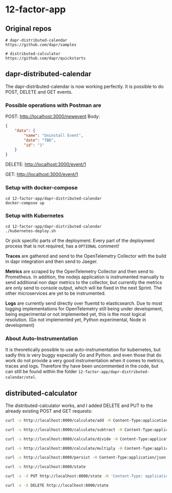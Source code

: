 # 12-factor-app

## Original repos

```shell
# dapr-distributed-calendar
https://github.com/dapr/samples

# distributed-calculator
https://github.com/dapr/quickstarts
```

## dapr-distributed-calendar

The dapr-distributed-calendar is now working perfectly. It is possible to do POST, DELETE and GET events.

### Possible operations with Postman are

POST: <http://localhost:3000/newevent>
Body:

```json
{
    "data": {
        "name": "Uninstall Event",
        "date": "TBD",
        "id": "1"
    }
}
```

DELETE: <http://localhost:3000/event/1>

GET: <http://localhost:3000/event/1>

### Setup with docker-compose

```shell
cd 12-factor-app/dapr-distributed-calendar
docker-compose up
```

### Setup with Kubernetes

```shell
cd 12-factor-app/dapr-distributed-calendar
./kubernetes-deploy.sh
```

Or pick specific parts of the deployment.
Every part of the deployment process that is not required, has a `OPTIONAL` comment!

**Traces** are gathered and send to the OpenTelemetry Collector with the build in dapr integration and then send to Jaeger.

**Metrics** are scraped by the OpenTelemetry Collector and then send to Prometheus. In addition, the nodejs application is instrumented manually to send additional non dapr metrics to the collector, but currently the metrics are only send to console output, which will be fixed in the next Sprint. The other microservices are yet to be instrumented.

**Logs** are currently send directly over fluentd to elasticsearch. Due to most logging implementations for OpenTelemetry still being under development, being experimental or not implemented yet, this is the most logical resolution. (Go not implemented yet, Python experimental, Node in development)

### About Auto-Instrumentation

It is theoretically possible to use auto-instrumentation for kubernetes, but sadly this is very buggy especially Go and Python. and even those that do work do not provide a very good instrumentation when it comes to metrics, traces and logs. Therefore thy have been uncommented in the code, but can still be found within the folder `12-factor-app/dapr-distributed-calendar/otel`.

## distributed-calculator

The distributed-calculator works, and I added DELETE and PUT to the already existing POST and GET requests:

```bash
curl -s http://localhost:8000/calculate/add -H Content-Type:application/json --data @operands.json
```

```bash
curl -s http://localhost:8000/calculate/subtract -H Content-Type:application/json --data @operands.json
```

```bash
curl -s http://localhost:8000/calculate/divide -H Content-Type:application/json --data @operands.json
```

```bash
curl -s http://localhost:8000/calculate/multiply -H Content-Type:application/json --data @operands.json
```

```bash
curl -s http://localhost:8000/persist -H Content-Type:application/json --data @persist.json
```

```bash
curl -s http://localhost:8000/state
```

```bash
curl -s -X PUT http://localhost:8000/state -H 'Content-Type: application/json' --data-raw '{"next": "12", "operation": "-" }' 
```

```bash
curl -s -X DELETE http://localhost:8000/state 
```
